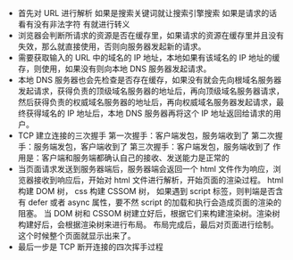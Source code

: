 - 首先对 URL 进行解析 如果是搜索关键词就让搜索引擎搜索 如果是请求的话 看有没有非法字符 有就进行转义
- 浏览器会判断所请求的资源是否在缓存里，如果请求的资源在缓存里并且没有失效，那么就直接使用，否则向服务器发起新的请求。
- 需要获取输入的 URL 中的域名的 IP 地址，本地如果有该域名的 IP 地址的缓存，则使用，如果没有则向本地 DNS 服务器发起请求。
- 本地 DNS 服务器也会先检查是否存在缓存，如果没有就会先向根域名服务器发起请求，获得负责的顶级域名服务器的地址后，再向顶级域名服务器请求，然后获得负责的权威域名服务器的地址后，再向权威域名服务器发起请求，最终获得域名的 IP 地址后，本地 DNS 服务器再将这个 IP 地址返回给请求的用户。
- TCP 建立连接的三次握手 第一次握手：客户端发包，服务端收到了 第二次握手：服务端发包，客户端收到了 第三次握手：客户端发包，服务端收到了 作用是：客户端和服务端都确认自己的接收、发送能力是正常的
- 当页面请求发送到服务器端后，服务器端会返回一个 html 文件作为响应，浏览器接收到响应后，开始对 html 文件进行解析，开始页面的渲染过程。
  html 构建 DOM 树， css 构建 CSSOM 树，
  如果遇到 script 标签，则判端是否含有 defer 或者 async 属性，要不然 script 的加载和执行会造成页面的渲染的阻塞。
  当 DOM 树和 CSSOM 树建立好后，根据它们来构建渲染树。渲染树构建好后，会根据渲染树来进行布局。
  布局完成后，最后对页面进行绘制。
  这个时候整个页面就显示出来了。
- 最后一步是 TCP 断开连接的四次挥手过程
